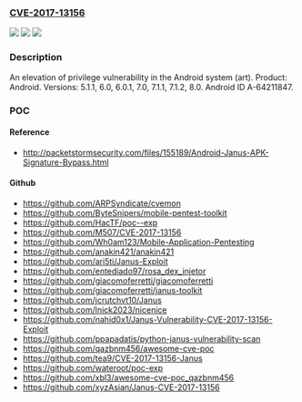 ### [CVE-2017-13156](https://cve.mitre.org/cgi-bin/cvename.cgi?name=CVE-2017-13156)
![](https://img.shields.io/static/v1?label=Product&message=Android&color=blue)
![](https://img.shields.io/static/v1?label=Version&message=n%2Fa&color=blue)
![](https://img.shields.io/static/v1?label=Vulnerability&message=Elevation%20of%20privilege&color=brighgreen)

### Description

An elevation of privilege vulnerability in the Android system (art). Product: Android. Versions: 5.1.1, 6.0, 6.0.1, 7.0, 7.1.1, 7.1.2, 8.0. Android ID A-64211847.

### POC

#### Reference
- http://packetstormsecurity.com/files/155189/Android-Janus-APK-Signature-Bypass.html

#### Github
- https://github.com/ARPSyndicate/cvemon
- https://github.com/ByteSnipers/mobile-pentest-toolkit
- https://github.com/HacTF/poc--exp
- https://github.com/M507/CVE-2017-13156
- https://github.com/Wh0am123/Mobile-Application-Pentesting
- https://github.com/anakin421/anakin421
- https://github.com/ari5ti/Janus-Exploit
- https://github.com/entediado97/rosa_dex_injetor
- https://github.com/giacomoferretti/giacomoferretti
- https://github.com/giacomoferretti/janus-toolkit
- https://github.com/jcrutchvt10/Janus
- https://github.com/lnick2023/nicenice
- https://github.com/nahid0x1/Janus-Vulnerability-CVE-2017-13156-Exploit
- https://github.com/ppapadatis/python-janus-vulnerability-scan
- https://github.com/qazbnm456/awesome-cve-poc
- https://github.com/tea9/CVE-2017-13156-Janus
- https://github.com/wateroot/poc-exp
- https://github.com/xbl3/awesome-cve-poc_qazbnm456
- https://github.com/xyzAsian/Janus-CVE-2017-13156

